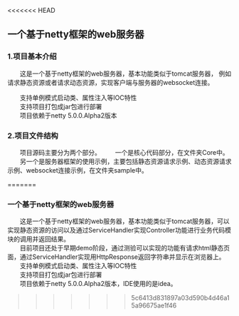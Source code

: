 <<<<<<< HEAD
## 一个基于netty框架的web服务器
### 1.项目基本介绍
&emsp;&emsp;这是一个基于netty框架的web服务器，基本功能类似于tomcat服务器， 例如请求静态资源或者请求动态资源，实现客户端与服务器的websocket连接。<br>

&emsp;&emsp;支持单例模式启动类、属性注入等IOC特性<br>
&emsp;&emsp;支持项目打包成jar包进行部署<br>
&emsp;&emsp;项目依赖于netty 5.0.0.Alpha2版本<br>

### 2.项目文件结构
&emsp;&emsp;项目源码主要分为两个部分。
&emsp;&emsp;一个是核心代码部分，在文件夹Core中。
&emsp;&emsp;另一个是服务器框架的使用示例，主要包括静态资源请求示例、动态资源请求示例、websocket连接示例，在文件夹sample中。

=======
### 一个基于netty框架的web服务器
&emsp;&emsp;这是一个基于netty框架的web服务器，基本功能类似于tomcat服务器，可以实现静态资源的访问以及通过ServiceHandler实现Controller功能进行业务代码模块的调用并返回结果。<br>
&emsp;&emsp;目前项目还处于早期demo阶段，通过测验可以实现的功能有请求html静态页面，通过ServiceHandler实现用HttpResponse返回字符串并显示在浏览器上。<br>
&emsp;&emsp;支持单例模式启动类、属性注入等IOC特性<br>
&emsp;&emsp;支持项目打包成jar包进行部署<br>
&emsp;&emsp;项目依赖于netty 5.0.0.Alpha2版本，IDE使用的是idea。<br>
>>>>>>> 5c6413d831897a03d590b4d46a15a96675ae1f46

